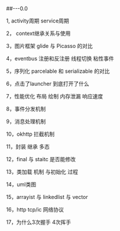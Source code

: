 ##---0.0

1,  activity周期 service周期  

2， context继承关系与使用

3，图片框架 glide 与 Picasso 的对比

4，eventbus 注册和反注册 线程切换 粘性事件 

5，序列化 parcelable 和 serializable 的对比

6，点击了launcher 到底打开了什么

7，性能优化 布局 绘制 内存泄漏 响应速度 

8，事件分发机制 

9，消息处理机制 

10，okhttp 拦截机制 

11，封装 继承 多态


12，final 与 staitc 是否能修改


13，类加载 机制 与初始化 过程 

14，uml类图

15，arrayist 与 linkedlist 与 vector


16，http tcp/ic 网络协议 

17，为什么3次握手 4次挥手